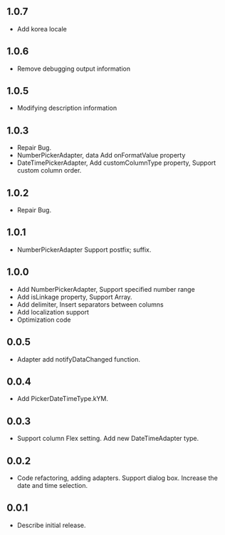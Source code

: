 ## 1.0.7

* Add korea locale

## 1.0.6

* Remove debugging output information

## 1.0.5

* Modifying description information

## 1.0.3

* Repair Bug.
* NumberPickerAdapter, data Add onFormatValue property
* DateTimePickerAdapter, Add customColumnType property, Support custom column order.

## 1.0.2

* Repair Bug.

## 1.0.1

* NumberPickerAdapter Support postfix; suffix.

## 1.0.0

* Add NumberPickerAdapter, Support specified number range
* Add isLinkage property, Support Array.
* Add delimiter, Insert separators between columns
* Add localization support
* Optimization code

## 0.0.5

* Adapter add notifyDataChanged function.

## 0.0.4

*  Add PickerDateTimeType.kYM.

## 0.0.3

* Support column Flex setting. Add new DateTimeAdapter type.

## 0.0.2

* Code refactoring, adding adapters. Support dialog box. Increase the date and time selection.


## 0.0.1

* Describe initial release.
